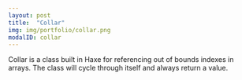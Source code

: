 ```yaml
---
layout: post
title:  "Collar"
img: img/portfolio/collar.png
modalID: collar
---
```

Collar is a class built in Haxe for referencing out of bounds indexes in arrays. The class will cycle through itself and always return a value.
